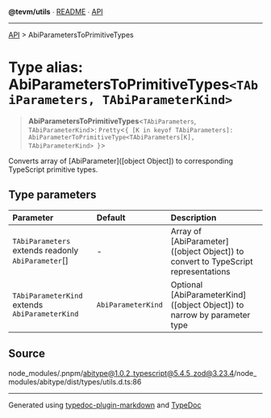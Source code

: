 **@tevm/utils** ∙ [README](../README.md) ∙ [API](../API.md)

***

[API](../API.md) > AbiParametersToPrimitiveTypes

# Type alias: AbiParametersToPrimitiveTypes`<TAbiParameters, TAbiParameterKind>`

> **AbiParametersToPrimitiveTypes**\<`TAbiParameters`, `TAbiParameterKind`\>: `Pretty`\<`{ [K in keyof TAbiParameters]: AbiParameterToPrimitiveType<TAbiParameters[K], TAbiParameterKind> }`\>

Converts array of [AbiParameter]([object Object]) to corresponding TypeScript primitive types.

## Type parameters

| Parameter | Default | Description |
| :------ | :------ | :------ |
| `TAbiParameters` extends readonly `AbiParameter`[] | - | Array of [AbiParameter]([object Object]) to convert to TypeScript representations |
| `TAbiParameterKind` extends `AbiParameterKind` | `AbiParameterKind` | Optional [AbiParameterKind]([object Object]) to narrow by parameter type |

## Source

node\_modules/.pnpm/abitype@1.0.2\_typescript@5.4.5\_zod@3.23.4/node\_modules/abitype/dist/types/utils.d.ts:86

***
Generated using [typedoc-plugin-markdown](https://www.npmjs.com/package/typedoc-plugin-markdown) and [TypeDoc](https://typedoc.org/)
